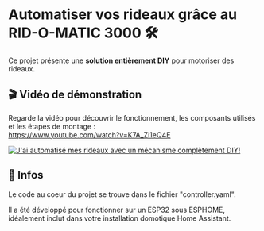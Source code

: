 # Automatiser vos rideaux grâce au **RID-O-MATIC 3000** 🛠️

Ce projet présente une **solution entièrement DIY** pour motoriser des rideaux.

## 🎬 Vidéo de démonstration

Regarde la vidéo pour découvrir le fonctionnement, les composants utilisés et les étapes de montage :  
https://www.youtube.com/watch?v=K7A_Zi1eQ4E

[![J'ai automatisé mes rideaux avec un mécanisme complètement DIY!](https://img.youtube.com/vi/K7A_Zi1eQ4E/0.jpg)](https://www.youtube.com/watch?v=K7A_Zi1eQ4E)

## 📄 Infos

Le code au coeur du projet se trouve dans le fichier "controller.yaml".

Il a été développé pour fonctionner sur un ESP32 sous ESPHOME, idéalement inclut dans votre installation domotique Home Assistant.

